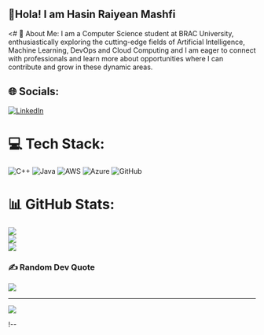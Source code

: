 ## 👋Hola! I am Hasin Raiyean Mashfi 

<# 💫 About Me:
I am a Computer Science student at BRAC University, enthusiastically exploring the cutting-edge fields of Artificial Intelligence, Machine Learning, DevOps and Cloud Computing and I am eager to connect with professionals and learn more about opportunities where I can contribute and grow in these dynamic areas.


## 🌐 Socials:
[![LinkedIn](https://img.shields.io/badge/LinkedIn-%230077B5.svg?logo=linkedin&logoColor=white)](https://linkedin.com/in/hasin-raiyean) 

# 💻 Tech Stack:
![C++](https://img.shields.io/badge/c++-%2300599C.svg?style=for-the-badge&logo=c%2B%2B&logoColor=white) ![Java](https://img.shields.io/badge/java-%23ED8B00.svg?style=for-the-badge&logo=openjdk&logoColor=white) ![AWS](https://img.shields.io/badge/AWS-%23FF9900.svg?style=for-the-badge&logo=amazon-aws&logoColor=white) ![Azure](https://img.shields.io/badge/azure-%230072C6.svg?style=for-the-badge&logo=microsoftazure&logoColor=white) ![GitHub](https://img.shields.io/badge/github-%23121011.svg?style=for-the-badge&logo=github&logoColor=white)
# 📊 GitHub Stats:
![](https://github-readme-stats.vercel.app/api?username=hasin-R&theme=jolly&hide_border=false&include_all_commits=false&count_private=false)<br/>
![](https://nirzak-streak-stats.vercel.app/?user=hasin-R&theme=jolly&hide_border=false)<br/>
![](https://github-readme-stats.vercel.app/api/top-langs/?username=hasin-R&theme=jolly&hide_border=false&include_all_commits=false&count_private=false&layout=compact)

### ✍️ Random Dev Quote
![](https://quotes-github-readme.vercel.app/api?type=horizontal&theme=radical)

---
[![](https://visitcount.itsvg.in/api?id=hasin-R&icon=0&color=0)](https://visitcount.itsvg.in)

<!-- Proudly created with GPRM ( https://gprm.itsvg.in ) -->!--
